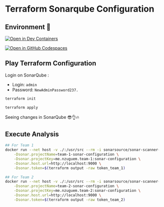 # Terraform Sonarqube Configuration

## Environment 🚀

[![Open in Dev Containers](https://img.shields.io/static/v1?label=Dev%20Containers&message=Open&color=blue&logo=visualstudiocode)](https://vscode.dev/redirect?url=vscode://ms-vscode-remote.remote-containers/cloneInVolume?url=https://github.com/nzuguem/terraform-sonarqube-configuration)

[![Open in GitHub Codespaces](https://github.com/codespaces/badge.svg)](https://codespaces.new/nzuguem/terraform-sonarqube-configuration)

## Play Terraform Configuration

Login on SonarQube :
- Login: `admin`
- Password: `NewAdminPassword237.`

```bash
terraform init

terraform apply
```

Seeing changes in SonarQube 😎👌🔥 

## Execute Analysis

```bash
## For Team 1
docker run --net host -v ./:/usr/src --rm -i sonarsource/sonar-scanner-cli \
    -Dsonar.projectName=team-1-sonar-configuration \
    -Dsonar.projectKey=me.nzuguem.team-1:sonar-configuration \
    -Dsonar.host.url=http://localhost:9000 \
    -Dsonar.token=$(terraform output -raw token_team_1)
    
## For Team 2
docker run --net host -v ./:/usr/src --rm -i sonarsource/sonar-scanner-cli \
    -Dsonar.projectName=team-2-sonar-configuration \
    -Dsonar.projectKey=me.nzuguem.team-2:sonar-configuration \
    -Dsonar.host.url=http://localhost:9000 \
    -Dsonar.token=$(terraform output -raw token_team_2) 
```